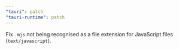 ```yaml
---
"tauri": patch
"tauri-runtime": patch
---
```


Fix `.mjs` not being recognised as a file extension for JavaScript files (`text/javascript`).

